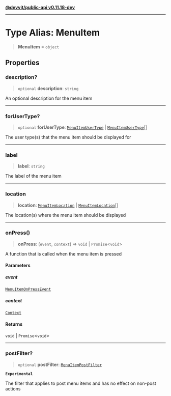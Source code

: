 [**@devvit/public-api v0.11.18-dev**](../README.md)

---

# Type Alias: MenuItem

> **MenuItem** = `object`

## Properties

<a id="description"></a>

### description?

> `optional` **description**: `string`

An optional description for the menu item

---

<a id="forusertype"></a>

### forUserType?

> `optional` **forUserType**: [`MenuItemUserType`](MenuItemUserType.md) \| [`MenuItemUserType`](MenuItemUserType.md)[]

The user type(s) that the menu item should be displayed for

---

<a id="label"></a>

### label

> **label**: `string`

The label of the menu item

---

<a id="location"></a>

### location

> **location**: [`MenuItemLocation`](MenuItemLocation.md) \| [`MenuItemLocation`](MenuItemLocation.md)[]

The location(s) where the menu item should be displayed

---

<a id="onpress"></a>

### onPress()

> **onPress**: (`event`, `context`) => `void` \| `Promise`\<`void`\>

A function that is called when the menu item is pressed

#### Parameters

##### event

[`MenuItemOnPressEvent`](MenuItemOnPressEvent.md)

##### context

[`Context`](../@devvit/namespaces/Devvit/type-aliases/Context.md)

#### Returns

`void` \| `Promise`\<`void`\>

---

<a id="postfilter"></a>

### postFilter?

> `optional` **postFilter**: [`MenuItemPostFilter`](MenuItemPostFilter.md)

**`Experimental`**

The filter that applies to post menu items and has no effect on non-post actions
